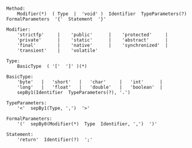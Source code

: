 
    Method:
        Modifier(*)  ( Type  |  'void' )  Identifier  TypeParameters(?)  FormalParameters  '{'  Statement  '}'
        
    Modifier:
        'strictfp'     |    'public'      |    'protected'     |
        'private'      |    'static'      |    'abstract'      |
        'final'        |    'native'      |    'synchronized'  |
        'transient'    |    'volatile'
    
    Type:
        BasicType  ( '['  ']' )(*)
    
    BasicType:
        'byte'   |   'short'   |   'char'     |   'int'      |
        'long'   |   'float'   |   'double'   |   'boolean'  |
        sepBy1(Identifier  TypeParameters(?), '.')
    
    TypeParameters:
        '<'  sepBy1(Type, ',')  '>'
    
    FormalParameters:
        '('  sepBy0(Modifier(*)  Type  Identifier, ',')  ')'
    
    Statement:
        'return'  Identifier(?)  ';'
    
